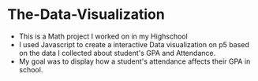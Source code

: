# The-Data-Visualization
 - This is a Math project I worked on in my Highschool
 - I used Javascript to create a interactive Data visualization on p5 based on the data I collected about student's GPA and Attendance.
 - My goal was to display how a student's attendance affects their GPA in school.
